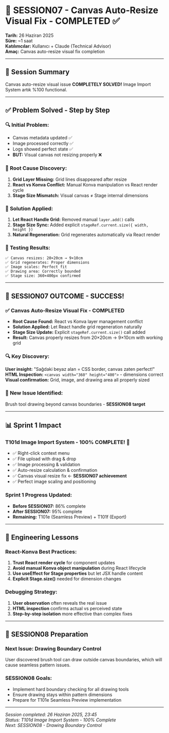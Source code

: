 # 📝 SESSION07 - Canvas Auto-Resize Visual Fix - COMPLETED ✅

**Tarih:** 26 Haziran 2025  
**Süre:** ~1 saat  
**Katılımcılar:** Kullanıcı + Claude (Technical Advisor)  
**Amaç:** Canvas auto-resize visual fix completion

---

## 🎯 Session Summary

Canvas auto-resize visual issue **COMPLETELY SOLVED!** Image Import System artık %100 functional.

---

## ✅ **Problem Solved - Step by Step**

### 🔍 **Initial Problem:**
- Canvas metadata updated ✅ 
- Image processed correctly ✅
- Logs showed perfect state ✅
- **BUT:** Visual canvas not resizing properly ❌

### 🐛 **Root Cause Discovery:**
1. **Grid Layer Missing:** Grid lines disappeared after resize
2. **React vs Konva Conflict:** Manual Konva manipulation vs React render cycle
3. **Stage Size Mismatch:** Visual canvas ≠ Stage internal dimensions

### 🔧 **Solution Applied:**
1. **Let React Handle Grid:** Removed manual `layer.add()` calls
2. **Stage Size Sync:** Added explicit `stageRef.current.size({ width, height })`
3. **Natural Regeneration:** Grid regenerates automatically via React render

### 🧪 **Testing Results:**
```
✅ Canvas resizes: 20×20cm → 9×10cm
✅ Grid regenerates: Proper dimensions  
✅ Image scales: Perfect fit
✅ Drawing area: Correctly bounded
✅ Stage size: 360×400px confirmed
```

---

## 🎉 **SESSION07 OUTCOME - SUCCESS!**

### ✅ **Canvas Auto-Resize Visual Fix - COMPLETED**
- **Root Cause Found:** React vs Konva layer management conflict
- **Solution Applied:** Let React handle grid regeneration naturally
- **Stage Size Update:** Explicit `stageRef.current.size()` call added
- **Result:** Canvas properly resizes from 20×20cm → 9×10cm with working grid

### 🔍 **Key Discovery:**
**User insight:** "Sağdaki beyaz alan = CSS border, canvas zaten perfect!"  
**HTML Inspection:** `<canvas width="360" height="400">` - dimensions correct  
**Visual confirmation:** Grid, image, and drawing area all properly sized

### 🐛 **New Issue Identified:**
Brush tool drawing beyond canvas boundaries - **SESSION08 target**

---

## 📊 **Sprint 1 Impact**

### **T101d Image Import System - 100% COMPLETE!** 🎯
- ✅ Right-click context menu
- ✅ File upload with drag & drop  
- ✅ Image processing & validation
- ✅ Auto-resize calculation & confirmation
- ✅ Canvas visual resize fix ← **SESSION07 achievement**
- ✅ Perfect image scaling and positioning

### **Sprint 1 Progress Updated:**
- **Before SESSION07:** 86% complete
- **After SESSION07:** 95% complete  
- **Remaining:** T101e (Seamless Preview) + T101f (Export)

---

## 🚀 **Engineering Lessons**

### **React-Konva Best Practices:**
1. **Trust React render cycle** for component updates
2. **Avoid manual Konva object manipulation** during React lifecycle
3. **Use useEffect for Stage properties** but let JSX handle content
4. **Explicit Stage.size()** needed for dimension changes

### **Debugging Strategy:**
1. **User observation** often reveals the real issue
2. **HTML inspection** confirms actual vs perceived state  
3. **Step-by-step isolation** more effective than complex fixes

---

## 🎯 **SESSION08 Preparation**

### **Next Issue:** Drawing Boundary Control
User discovered brush tool can draw outside canvas boundaries, which will cause seamless pattern issues.

### **SESSION08 Goals:**
- Implement hard boundary checking for all drawing tools
- Ensure drawing stays within pattern dimensions
- Prepare for T101e Seamless Preview implementation

---

*Session completed: 26 Haziran 2025, 23:45*  
*Status: T101d Image Import System - 100% Complete*  
*Next: SESSION08 - Drawing Boundary Control*
